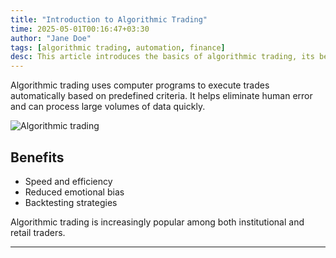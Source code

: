 ```yaml
---
title: "Introduction to Algorithmic Trading"
time: 2025-05-01T00:16:47+03:30
author: "Jane Doe"
tags: [algorithmic trading, automation, finance]
desc: This article introduces the basics of algorithmic trading, its benefits, and why it is popular among traders.
---
```


Algorithmic trading uses computer programs to execute trades automatically based on predefined criteria. It helps eliminate human error and can process large volumes of data quickly.

![Algorithmic trading](https://placehold.co/600x400?text=Algorithmic+Trading)

## Benefits
- Speed and efficiency
- Reduced emotional bias
- Backtesting strategies

Algorithmic trading is increasingly popular among both institutional and retail traders.

---